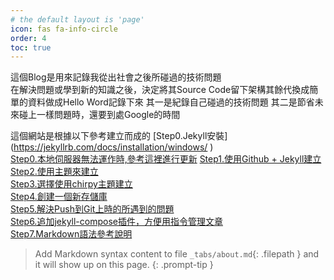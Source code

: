 ```yaml
---
# the default layout is 'page'
icon: fas fa-info-circle
order: 4
toc: true
---  
```

這個Blog是用來記錄我從出社會之後所碰過的技術問題  
在解決問題或學到新的知識之後，決定將其Source Code留下架構其餘代換成簡單的資料做成Hello Word記錄下來
其一是紀錄自己碰過的技術問題
其二是節省未來碰上一樣問題時，還要到處Google的時間  



這個網站是根據以下參考建立而成的
[Step0.Jekyll安裝] (https://jekyllrb.com/docs/installation/windows/  )  
[Step0.本地伺服器無法運作時,參考這裡進行更新](https://stackoverflow.com/questions/6317980/you-have-already-activated-x-but-your-gemfile-requires-y) 
[Step1.使用Github + Jekyll建立 ](https://ithelp.ithome.com.tw/articles/10198964)  
[Step2.使用主題來建立 ](https://hackmd.io/@CynthiaChuang/Setting-Up-a-GitHub-Pages-Site-with-Jekyll#1-%E6%8C%91%E9%81%B8%E4%B8%BB%E9%A1%8C)  
[Step3.選擇使用chirpy主題建立](https://chirpy.cotes.page/posts/getting-started/#option-1-using-the-chirpy-starter)  
[Step4.創建一個新存儲庫](https://github.com/cotes2020/jekyll-theme-chirpy)  
[Step5.解決Push到Git上時的所遇到的問題](https://github.com/cotes2020/jekyll-theme-chirpy/issues/628)  
[Step6.追加jekyll-compose插件，方便用指令管理文章](https://github.com/jekyll/jekyll-compose)  
[Step7.Markdown語法參考說明](https://ithelp.ithome.com.tw/markdown)


> Add Markdown syntax content to file `_tabs/about.md`{: .filepath } and it will show up on this page.
{: .prompt-tip }
